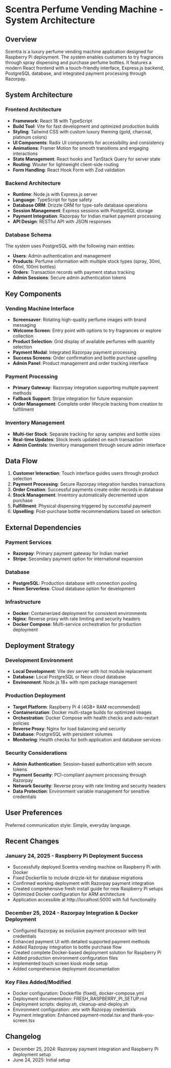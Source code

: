 # Scentra Perfume Vending Machine - System Architecture

## Overview

Scentra is a luxury perfume vending machine application designed for Raspberry Pi deployment. The system enables customers to try fragrances through spray dispensing and purchase perfume bottles. It features a modern React frontend with a touch-friendly interface, Express.js backend, PostgreSQL database, and integrated payment processing through Razorpay.

## System Architecture

### Frontend Architecture
- **Framework**: React 18 with TypeScript
- **Build Tool**: Vite for fast development and optimized production builds
- **Styling**: Tailwind CSS with custom luxury theming (gold, charcoal, platinum colors)
- **UI Components**: Radix UI components for accessibility and consistency
- **Animations**: Framer Motion for smooth transitions and engaging interactions
- **State Management**: React hooks and TanStack Query for server state
- **Routing**: Wouter for lightweight client-side routing
- **Form Handling**: React Hook Form with Zod validation

### Backend Architecture
- **Runtime**: Node.js with Express.js server
- **Language**: TypeScript for type safety
- **Database ORM**: Drizzle ORM for type-safe database operations
- **Session Management**: Express sessions with PostgreSQL storage
- **Payment Integration**: Razorpay for Indian market payment processing
- **API Design**: RESTful API with JSON responses

### Database Schema
The system uses PostgreSQL with the following main entities:
- **Users**: Admin authentication and management
- **Products**: Perfume information with multiple stock types (spray, 30ml, 60ml, 100ml bottles)
- **Orders**: Transaction records with payment status tracking
- **Admin Sessions**: Secure admin authentication tokens

## Key Components

### Vending Machine Interface
- **Screensaver**: Rotating high-quality perfume images with brand messaging
- **Welcome Screen**: Entry point with options to try fragrances or explore collection
- **Product Selection**: Grid display of available perfumes with quantity selection
- **Payment Modal**: Integrated Razorpay payment processing
- **Success Screens**: Order confirmation and bottle purchase upselling
- **Admin Panel**: Product management and order tracking interface

### Payment Processing
- **Primary Gateway**: Razorpay integration supporting multiple payment methods
- **Fallback Support**: Stripe integration for future expansion
- **Order Management**: Complete order lifecycle tracking from creation to fulfillment

### Inventory Management
- **Multi-tier Stock**: Separate tracking for spray samples and bottle sizes
- **Real-time Updates**: Stock levels updated on each transaction
- **Admin Controls**: Inventory management through secure admin interface

## Data Flow

1. **Customer Interaction**: Touch interface guides users through product selection
2. **Payment Processing**: Secure Razorpay integration handles transactions
3. **Order Creation**: Successful payments create order records in database
4. **Stock Management**: Inventory automatically decremented upon purchase
5. **Fulfillment**: Physical dispensing triggered by successful payment
6. **Upselling**: Post-purchase bottle recommendations based on selection

## External Dependencies

### Payment Services
- **Razorpay**: Primary payment gateway for Indian market
- **Stripe**: Secondary payment option for international expansion

### Database
- **PostgreSQL**: Production database with connection pooling
- **Neon Serverless**: Cloud database option for development

### Infrastructure
- **Docker**: Containerized deployment for consistent environments
- **Nginx**: Reverse proxy with rate limiting and security headers
- **Docker Compose**: Multi-service orchestration for production deployment

## Deployment Strategy

### Development Environment
- **Local Development**: Vite dev server with hot module replacement
- **Database**: Local PostgreSQL or Neon cloud database
- **Environment**: Node.js 18+ with npm package management

### Production Deployment
- **Target Platform**: Raspberry Pi 4 (4GB+ RAM recommended)
- **Containerization**: Docker multi-stage builds for optimized images
- **Orchestration**: Docker Compose with health checks and auto-restart policies
- **Reverse Proxy**: Nginx for load balancing and security
- **Database**: PostgreSQL with persistent volumes
- **Monitoring**: Health checks for both application and database services

### Security Considerations
- **Admin Authentication**: Session-based authentication with secure tokens
- **Payment Security**: PCI-compliant payment processing through Razorpay
- **Network Security**: Reverse proxy with rate limiting and security headers
- **Data Protection**: Environment variable management for sensitive credentials

## User Preferences

Preferred communication style: Simple, everyday language.

## Recent Changes

### January 24, 2025 - Raspberry Pi Deployment Success
- Successfully deployed Scentra vending machine on Raspberry Pi with Docker
- Fixed Dockerfile to include drizzle-kit for database migrations
- Confirmed working deployment with Razorpay payment integration
- Created comprehensive fresh install guide for new Raspberry Pi setups
- Optimized Docker configuration for ARM architecture
- Application accessible at http://localhost:5000 with full functionality

### December 25, 2024 - Razorpay Integration & Docker Deployment
- Configured Razorpay as exclusive payment processor with test credentials
- Enhanced payment UI with detailed supported payment methods
- Added Razorpay integration to bottle purchase flow
- Created complete Docker-based deployment solution for Raspberry Pi
- Added production environment configuration files
- Implemented touch screen kiosk mode setup
- Added comprehensive deployment documentation

### Key Files Added/Modified
- Docker configuration: Dockerfile (fixed), docker-compose.yml
- Deployment documentation: FRESH_RASPBERRY_PI_SETUP.md
- Deployment scripts: deploy.sh, cleanup-and-deploy.sh
- Environment configuration: .env with Razorpay credentials
- Payment integration: Enhanced payment-modal.tsx and thank-you-screen.tsx

## Changelog

- December 25, 2024: Razorpay payment integration and Raspberry Pi deployment setup
- June 24, 2025: Initial setup